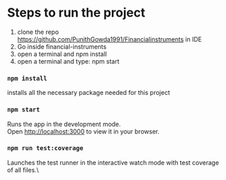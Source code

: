 # Steps to run the project
1. clone the repo https://github.com/PunithGowda1991/Financialinstruments in IDE
2. Go inside financial-instruments
3. open a terminal and npm install
4. open a terminal and type: npm start

### `npm install`

installs all the necessary package needed for this project

### `npm start`

Runs the app in the development mode.\
Open [http://localhost:3000](http://localhost:3000) to view it in your browser.

### `npm run test:coverage`

Launches the test runner in the interactive watch mode with test coverage of all files.\
